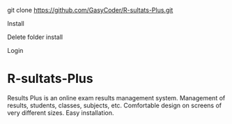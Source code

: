 git clone https://github.com/GasyCoder/R-sultats-Plus.git

Install 

Delete folder install 

Login

# R-sultats-Plus
Results Plus is an online exam results management system.  Management of results, students, classes, subjects, etc. Comfortable design on screens of very different sizes. Easy installation.
